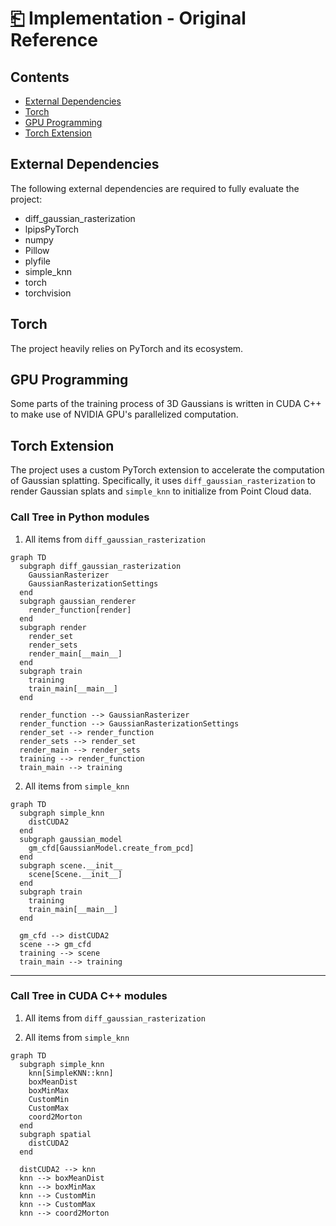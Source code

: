 # [⎗](./README.md) Implementation - Original Reference

## Contents

- [External Dependencies](#external-dependencies)
- [Torch](#torch)
- [GPU Programming](#gpu-programming)
- [Torch Extension](#torch-extension)

## External Dependencies

The following external dependencies are required to fully evaluate the project:

- diff_gaussian_rasterization
- lpipsPyTorch
- numpy
- Pillow
- plyfile
- simple_knn
- torch
- torchvision

## Torch

The project heavily relies on PyTorch and its ecosystem.

## GPU Programming

Some parts of the training process of 3D Gaussians is written in CUDA C++ to make use of NVIDIA GPU's parallelized computation.

## Torch Extension

The project uses a custom PyTorch extension to accelerate the computation of Gaussian splatting. Specifically, it uses `diff_gaussian_rasterization` to render Gaussian splats and `simple_knn` to initialize from Point Cloud data.

### Call Tree in Python modules

1. All items from `diff_gaussian_rasterization`
```mermaid
graph TD
  subgraph diff_gaussian_rasterization
    GaussianRasterizer
    GaussianRasterizationSettings
  end
  subgraph gaussian_renderer
    render_function[render]
  end
  subgraph render
    render_set
    render_sets
    render_main[__main__]
  end
  subgraph train
    training
    train_main[__main__]
  end

  render_function --> GaussianRasterizer
  render_function --> GaussianRasterizationSettings
  render_set --> render_function
  render_sets --> render_set
  render_main --> render_sets
  training --> render_function
  train_main --> training
```

2. All items from `simple_knn`
```mermaid
graph TD
  subgraph simple_knn
    distCUDA2
  end
  subgraph gaussian_model
    gm_cfd[GaussianModel.create_from_pcd]
  end
  subgraph scene.__init__
    scene[Scene.__init__]
  end
  subgraph train
    training
    train_main[__main__]
  end

  gm_cfd --> distCUDA2
  scene --> gm_cfd
  training --> scene
  train_main --> training
```

---

### Call Tree in CUDA C++ modules

1. All items from `diff_gaussian_rasterization`

2. All items from `simple_knn`
```mermaid
graph TD
  subgraph simple_knn
    knn[SimpleKNN::knn]
    boxMeanDist
    boxMinMax
    CustomMin
    CustomMax
    coord2Morton
  end
  subgraph spatial
    distCUDA2
  end

  distCUDA2 --> knn
  knn --> boxMeanDist
  knn --> boxMinMax
  knn --> CustomMin
  knn --> CustomMax
  knn --> coord2Morton
```
